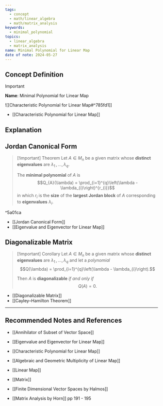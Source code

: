 ```yaml
---
tags:
  - concept
  - math/linear_algebra
  - math/matrix_analysis
keywords:
  - minimal_polynomial
topics:
  - linear_algebra
  - matrix_analysis
name: Minimal Polynomial for Linear Map
date of note: 2024-05-27
---
```


## Concept Definition

>[!important]
>**Name**: Minimal Polynomial for Linear Map

![[Characteristic Polynomial for Linear Map#^785fd1]]

- [[Characteristic Polynomial for Linear Map]]



## Explanation


## Jordan Canonical Form

>[!important] Theorem
>Let  $A \in M_{n}$ be a given matrix whose **distinct eigenvalues** are $\lambda_{1} \,{,}\ldots{,}\,\lambda_{q}$.
>
>The **minimal polynomial** of $A$ is $$Q_{A}(\lambda) = \prod_{i=1}^{q}\left(\lambda - \lambda_{i}\right)^{r_{i}}$$ in which $r_{i}$ is the **size** of the **largest Jordan block** of $A$ corresponding to **eigenvalues** $\lambda_{i}.$

^5a01ca

- [[Jordan Canonical Form]]
- [[Eigenvalue and Eigenvector for Linear Map]]

## Diagonalizable Matrix

>[!important] Corollary
>Let  $A \in M_{n}$ be a given matrix whose **distinct eigenvalues** are $\lambda_{1} \,{,}\ldots{,}\,\lambda_{q}$ and let a *polynomial*  $$Q(\lambda) = \prod_{i=1}^{q}\left(\lambda - \lambda_{i}\right).$$
>
>Then $A$ is **diagonalizable** *if and only if* $$Q(A) = 0.$$

- [[Diagonalizable Matrix]]
- [[Cayley–Hamilton Theorem]]




-----------
##  Recommended Notes and References


- [[Annihilator of Subset of Vector Space]]
- [[Eigenvalue and Eigenvector for Linear Map]]
- [[Characteristic Polynomial for Linear Map]]

- [[Algebraic and Geometric Multiplicity of Linear Map]]


- [[Linear Map]]
- [[Matrix]]

- [[Finite Dimensional Vector Spaces by Halmos]]
- [[Matrix Analysis by Horn]] pp 191 - 195